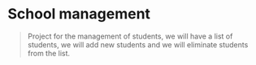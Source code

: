# School management 
> Project for the management of students, we will have a list of students, we will add new students and we will eliminate students from the list.